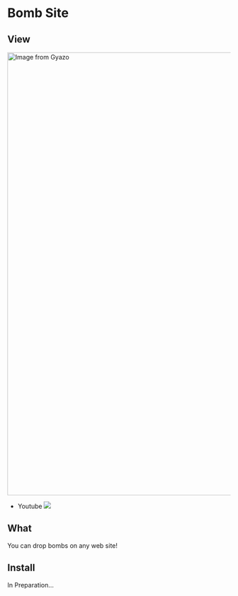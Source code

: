 # Bomb Site


## View
<a href="https://gyazo.com/709b24a394a108f2178405f4ee49e085"><img src="https://i.gyazo.com/709b24a394a108f2178405f4ee49e085.gif" alt="Image from Gyazo" width="1000"/></a>

- Youtube
[![](http://img.youtube.com/vi/VQhKsFZDyzA/0.jpg)](http://www.youtube.com/watch?v=VQhKsFZDyzA "Bomb Site")

## What
You can drop bombs on any web site!

## Install
In Preparation...
